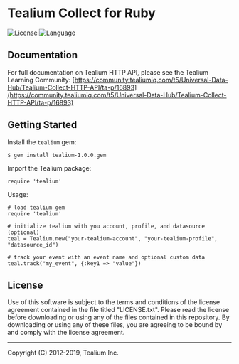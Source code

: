 # Tealium Collect for Ruby

[![License](https://img.shields.io/badge/license-Proprietary-blue.svg?style=flat
            )](https://github.com/Tealium/tealium-ruby/blob/master/LICENSE.txt)
[![Language](https://img.shields.io/badge/Language-Ruby-orange.svg?style=flat
             )](https://www.ruby-lang.org/en/documentation/)

## Documentation
For full documentation on Tealium HTTP API, please see the Tealium Learning Community:
[https://community.tealiumiq.com/t5/Universal-Data-Hub/Tealium-Collect-HTTP-API/ta-p/16893](https://community.tealiumiq.com/t5/Universal-Data-Hub/Tealium-Collect-HTTP-API/ta-p/16893)  

## Getting Started
Install the `tealium` gem:

```
$ gem install tealium-1.0.0.gem
```

Import the Tealium package:
```
require 'tealium'
```

Usage:
```
# load tealium gem
require 'tealium'

# initialize tealium with you account, profile, and datasource (optional)
teal = Tealium.new("your-tealium-account", "your-tealium-profile", "datasource_id")

# track your event with an event name and optional custom data
teal.track("my_event", {:key1 => "value"})
```

## License
Use of this software is subject to the terms and conditions of the license agreement contained in the file titled "LICENSE.txt".  Please read the license before downloading or using any of the files contained in this repository. By downloading or using any of these files, you are agreeing to be bound by and comply with the license agreement.

---
Copyright (C) 2012-2019, Tealium Inc.
